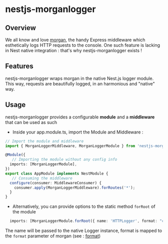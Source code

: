 # nestjs-morganlogger

## Overview


We all know and love [morgan](https://www.npmjs.com/package/morgan), the handy Express middleware which esthetically logs HTTP requests to the console. 
One such feature is lacking in Nest native integration : that's why nestjs-morganlogger exists !

## Features

nestjs-morganlogger wraps morgan in the native Nest.js logger module. This way, requests are beautifully logged, in an harmonious and "native" way.

## Usage

nestjs-morganlogger provides a configurable **module** and a **middleware** that can be used as such

- Inside your app.module.ts, import the Module and Middleware :

```ts
// Import the module and middleware
import { MorganLoggerMiddleware, MorganLoggerModule } from 'nestjs-morganlogger';

@Module({
   // Importing the module without any config info
  imports: [MorganLoggerModule],
})
export class AppModule implements NestModule {
   // Consuming the middleware
  configure(consumer: MiddlewareConsumer) {
    consumer.apply(MorganLoggerMiddleware).forRoutes('*');
  }
}
```

- Alternatively, you can provide options to the static method `forRoot` of the module

```ts 
  imports: [MorganLoggerModule.forRoot({ name: 'HTTPLogger', format: "combined" })],
```

The name will be passed to the native Logger instance, format is mapped to the `format` parameter of morgan (see : [format](https://www.npmjs.com/package/morgan#using-a-predefined-format-string))